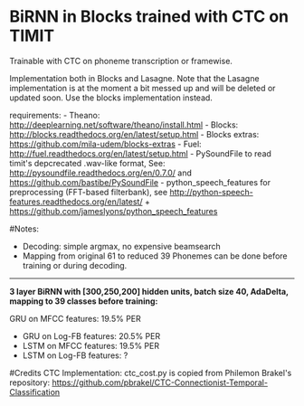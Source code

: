 # BiRNN in Blocks trained with CTC on TIMIT

Trainable with CTC on phoneme transcription or framewise. 

Implementation both in Blocks and Lasagne. Note that the Lasagne implementation is at the moment a bit messed up and will be deleted or updated soon.
Use the blocks implementation instead.

requirements: 
	- Theano: http://deeplearning.net/software/theano/install.html
	-  Blocks: http://blocks.readthedocs.org/en/latest/setup.html
	- Blocks extras: https://github.com/mila-udem/blocks-extras
	- Fuel: http://fuel.readthedocs.org/en/latest/setup.html
	- PySoundFile to read timit's depcrecated .wav-like format, See: 
http://pysoundfile.readthedocs.org/en/0.7.0/ and https://github.com/bastibe/PySoundFile
	- python_speech_features for preprocessing (FFT-based filterbank), see 
	http://python-speech-features.readthedocs.org/en/latest/ + https://github.com/jameslyons/python_speech_features


#Notes: 
- Decoding: simple argmax, no expensive beamsearch
- Mapping from original 61 to reduced 39 Phonemes can be done before training or during decoding.
	


----------

**3 layer BiRNN with [300,250,200] hidden units, batch size 40, AdaDelta, mapping to 39 classes before training:**

 GRU on MFCC features: 19.5% PER
- GRU on Log-FB features: 20.5% PER
- LSTM on MFCC features: 19.5% PER
- LSTM on Log-FB features: ?


#Credits
CTC Implementation: ctc_cost.py is copied from Philemon Brakel's repository: 
	https://github.com/pbrakel/CTC-Connectionist-Temporal-Classification
